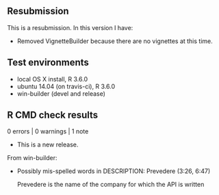 ## Resubmission
This is a resubmission. In this version I have:

* Removed VignetteBuilder because there are no vignettes at this time.

## Test environments
* local OS X install, R 3.6.0
* ubuntu 14.04 (on travis-ci), R 3.6.0
* win-builder (devel and release)

## R CMD check results

0 errors | 0 warnings | 1 note

* This is a new release.

From win-builder:

* Possibly mis-spelled words in DESCRIPTION:
  Prevedere (3:26, 6:47)
  
  Prevedere is the name of the company for which the API is written